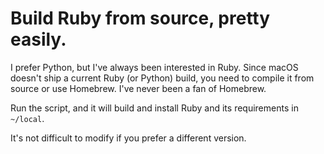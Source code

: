 # Build Ruby from source, pretty easily.

I prefer Python, but I've always been interested in Ruby. Since macOS doesn't ship a current Ruby (or Python) build, you need to compile it from source or use Homebrew. I've never been a fan of Homebrew. 

Run the script, and it will build and install Ruby and its requirements in `~/local`.

It's not difficult to modify if you prefer a different version.

